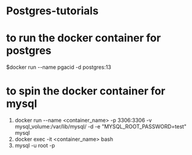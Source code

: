 # Postgres-tutorials
# to run the docker container for postgres
$docker run --name pgacid -d postgres:13

# to spin the docker container for mysql
1. docker run --name <container_name> -p 3306:3306 -v mysql_volume:/var/lib/mysql/ -d -e "MYSQL_ROOT_PASSWORD=test" mysql
2. docker exec -it <container_name> bash
3. mysql -u root -p
